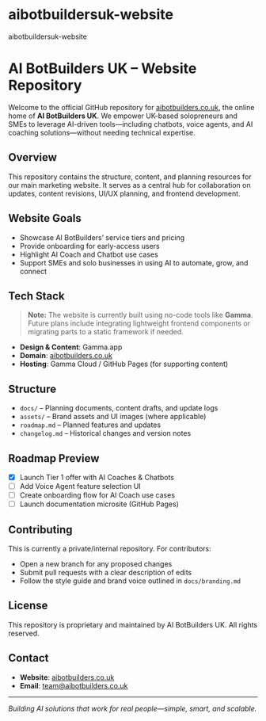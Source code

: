 # aibotbuildersuk-website
aibotbuildersuk-website
# AI BotBuilders UK – Website Repository

Welcome to the official GitHub repository for [aibotbuilders.co.uk](https://aibotbuilders.co.uk), the online home of **AI BotBuilders UK**. We empower UK-based solopreneurs and SMEs to leverage AI-driven tools—including chatbots, voice agents, and AI coaching solutions—without needing technical expertise.

## Overview

This repository contains the structure, content, and planning resources for our main marketing website. It serves as a central hub for collaboration on updates, content revisions, UI/UX planning, and frontend development.

## Website Goals

- Showcase AI BotBuilders’ service tiers and pricing
- Provide onboarding for early-access users
- Highlight AI Coach and Chatbot use cases
- Support SMEs and solo businesses in using AI to automate, grow, and connect

## Tech Stack

> **Note:** The website is currently built using no-code tools like **Gamma**. Future plans include integrating lightweight frontend components or migrating parts to a static framework if needed.

- **Design & Content**: Gamma.app
- **Domain**: [aibotbuilders.co.uk](https://aibotbuilders.co.uk)
- **Hosting**: Gamma Cloud / GitHub Pages (for supporting content)

## Structure

- `docs/` – Planning documents, content drafts, and update logs
- `assets/` – Brand assets and UI images (where applicable)
- `roadmap.md` – Planned features and updates
- `changelog.md` – Historical changes and version notes

## Roadmap Preview

- [x] Launch Tier 1 offer with AI Coaches & Chatbots
- [ ] Add Voice Agent feature selection UI
- [ ] Create onboarding flow for AI Coach use cases
- [ ] Launch documentation microsite (GitHub Pages)

## Contributing

This is currently a private/internal repository. For contributors:
- Open a new branch for any proposed changes
- Submit pull requests with a clear description of edits
- Follow the style guide and brand voice outlined in `docs/branding.md`

## License

This repository is proprietary and maintained by AI BotBuilders UK. All rights reserved.

## Contact

- **Website**: [aibotbuilders.co.uk](https://aibotbuilders.co.uk)
- **Email**: team@aibotbuilders.co.uk

---

*Building AI solutions that work for real people—simple, smart, and scalable.*
